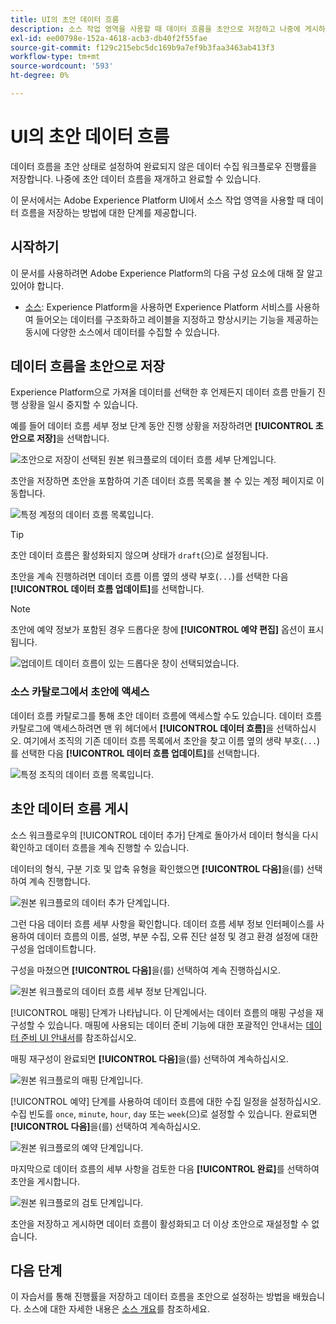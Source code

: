 ```yaml
---
title: UI의 초안 데이터 흐름
description: 소스 작업 영역을 사용할 때 데이터 흐름을 초안으로 저장하고 나중에 게시하는 방법에 대해 알아봅니다.
exl-id: ee00798e-152a-4618-acb3-db40f2f55fae
source-git-commit: f129c215ebc5dc169b9a7ef9b3faa3463ab413f3
workflow-type: tm+mt
source-wordcount: '593'
ht-degree: 0%

---
```


# UI의 초안 데이터 흐름

데이터 흐름을 초안 상태로 설정하여 완료되지 않은 데이터 수집 워크플로우 진행률을 저장합니다. 나중에 초안 데이터 흐름을 재개하고 완료할 수 있습니다.

이 문서에서는 Adobe Experience Platform UI에서 소스 작업 영역을 사용할 때 데이터 흐름을 저장하는 방법에 대한 단계를 제공합니다.

## 시작하기

이 문서를 사용하려면 Adobe Experience Platform의 다음 구성 요소에 대해 잘 알고 있어야 합니다.

* [소스](../../home.md): Experience Platform을 사용하면 Experience Platform 서비스를 사용하여 들어오는 데이터를 구조화하고 레이블을 지정하고 향상시키는 기능을 제공하는 동시에 다양한 소스에서 데이터를 수집할 수 있습니다.

## 데이터 흐름을 초안으로 저장

Experience Platform으로 가져올 데이터를 선택한 후 언제든지 데이터 흐름 만들기 진행 상황을 일시 중지할 수 있습니다.

예를 들어 데이터 흐름 세부 정보 단계 동안 진행 상황을 저장하려면 **[!UICONTROL 초안으로 저장]**&#x200B;을 선택합니다.

![초안으로 저장이 선택된 원본 워크플로의 데이터 흐름 세부 단계입니다.](../../images/tutorials/draft/save-as-draft.png)

초안을 저장하면 초안을 포함하여 기존 데이터 흐름 목록을 볼 수 있는 계정 페이지로 이동합니다.

![특정 계정의 데이터 흐름 목록입니다.](../../images/tutorials/draft/draft-dataflow.png)

>[!TIP]
>
>초안 데이터 흐름은 활성화되지 않으며 상태가 `draft`(으)로 설정됩니다.

초안을 계속 진행하려면 데이터 흐름 이름 옆의 생략 부호(`...`)를 선택한 다음 **[!UICONTROL 데이터 흐름 업데이트]**&#x200B;를 선택합니다.

>[!NOTE]
>
>초안에 예약 정보가 포함된 경우 드롭다운 창에 **[!UICONTROL 예약 편집]** 옵션이 표시됩니다.

![업데이트 데이터 흐름이 있는 드롭다운 창이 선택되었습니다.](../../images/tutorials/draft/update-dataflow.png)

### 소스 카탈로그에서 초안에 액세스

데이터 흐름 카탈로그를 통해 초안 데이터 흐름에 액세스할 수도 있습니다. 데이터 흐름 카탈로그에 액세스하려면 맨 위 헤더에서 **[!UICONTROL 데이터 흐름]**&#x200B;을 선택하십시오. 여기에서 조직의 기존 데이터 흐름 목록에서 초안을 찾고 이름 옆의 생략 부호(`...`)를 선택한 다음 **[!UICONTROL 데이터 흐름 업데이트]**&#x200B;를 선택합니다.

![특정 조직의 데이터 흐름 목록입니다.](../../images/tutorials/draft/catalog-access.png)

## 초안 데이터 흐름 게시

소스 워크플로우의 [!UICONTROL 데이터 추가] 단계로 돌아가서 데이터 형식을 다시 확인하고 데이터 흐름을 계속 진행할 수 있습니다.

데이터의 형식, 구분 기호 및 압축 유형을 확인했으면 **[!UICONTROL 다음]**&#x200B;을(를) 선택하여 계속 진행합니다.

![원본 워크플로의 데이터 추가 단계입니다.](../../images/tutorials/draft/select-data.png)

그런 다음 데이터 흐름 세부 사항을 확인합니다. 데이터 흐름 세부 정보 인터페이스를 사용하여 데이터 흐름의 이름, 설명, 부분 수집, 오류 진단 설정 및 경고 환경 설정에 대한 구성을 업데이트합니다.

구성을 마쳤으면 **[!UICONTROL 다음]**&#x200B;을(를) 선택하여 계속 진행하십시오.

![원본 워크플로의 데이터 흐름 세부 정보 단계입니다.](../../images/tutorials/draft/dataflow-detail.png)

[!UICONTROL 매핑] 단계가 나타납니다. 이 단계에서는 데이터 흐름의 매핑 구성을 재구성할 수 있습니다. 매핑에 사용되는 데이터 준비 기능에 대한 포괄적인 안내서는 [데이터 준비 UI 안내서](../../../data-prep/ui/mapping.md)를 참조하십시오.

매핑 재구성이 완료되면 **[!UICONTROL 다음]**&#x200B;을(를) 선택하여 계속하십시오.

![원본 워크플로의 매핑 단계입니다.](../../images/tutorials/draft/mapping.png)

[!UICONTROL 예약] 단계를 사용하여 데이터 흐름에 대한 수집 일정을 설정하십시오. 수집 빈도를 `once`, `minute`, `hour`, `day` 또는 `week`(으)로 설정할 수 있습니다. 완료되면 **[!UICONTROL 다음]**&#x200B;을(를) 선택하여 계속하십시오.

![원본 워크플로의 예약 단계입니다.](../../images/tutorials/draft/scheduling.png)

마지막으로 데이터 흐름의 세부 사항을 검토한 다음 **[!UICONTROL 완료]**&#x200B;를 선택하여 초안을 게시합니다.

![원본 워크플로의 검토 단계입니다.](../../images/tutorials/draft/review.png)

초안을 저장하고 게시하면 데이터 흐름이 활성화되고 더 이상 초안으로 재설정할 수 없습니다.

## 다음 단계

이 자습서를 통해 진행률을 저장하고 데이터 흐름을 초안으로 설정하는 방법을 배웠습니다. 소스에 대한 자세한 내용은 [소스 개요](../../home.md)를 참조하세요.
